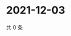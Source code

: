 # 2021-12-03

共 0 条

<!-- BEGIN WEIBO -->
<!-- 最后更新时间 Fri Dec 03 2021 06:14:07 GMT+0800 (China Standard Time) -->

<!-- END WEIBO -->
